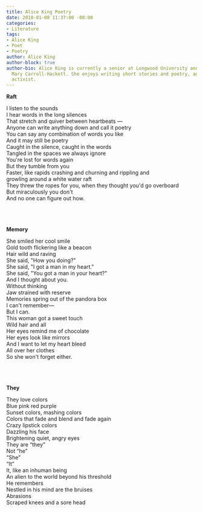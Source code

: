 ```yaml
---
title: Alice King Poetry
date: 2018-01-08 11:37:00 -08:00
categories:
- Literature
tags:
- Alice King
- Poet
- Poetry
author: Alice King
author-block: true
author-bio: Alice King is currently a senior at Longwood University and studies under
  Mary Carroll-Hackett. She enjoys writing short stories and poetry, and is a devoted
  activist.
---
```


**Raft**<br>

I listen to the sounds<br>
I hear words in the long silences<br>
That stretch and quiver between heartbeats —<br>
Anyone can write anything down and call it poetry<br>
You can say any combination of words you like<br>
And it may still be poetry<br>
Caught in the silence, caught in the words<br>
Tangled in the spaces we always ignore<br>
You're lost for words again<br>
But they tumble from you<br>
Faster, like rapids crashing and churning and rippling and<br>
growling around a white water raft<br>
They threw the ropes for you, when they thought you'd go overboard<br> 
But miraculously you don't<br>
And no one can figure out how.<br>
<br>
<br>
<br>

**Memory**<br>

She smiled her cool smile<br>
Gold tooth flickering like a beacon<br>
Hair wild and raving<br>
She said, "How you doing?"<br>
She said, "I got a man in my heart."<br>
She said, "You got a man in your heart?"<br>
And I thought about you.<br>
Without thinking<br>
Jaw strained with reserve<br>
Memories spring out of the pandora box<br>
I can't remember—<br>
But I can.<br>
This woman got a sweet touch<br>
Wild hair and all<br>
Her eyes remind me of chocolate<br>
Her eyes look like mirrors<br>
And I want to let my heart bleed<br>
All over her clothes<br>
So she won't forget either.<br>
<br>
<br>
<br>

**They**<br>

They love colors<br>
Blue pink red purple<br>
Sunset colors, mashing colors<br>
Colors that fade and blend and fade again<br>
Crazy lipstick colors<br>
Dazzling his face<br>
Brightening quiet, angry eyes<br>
They are “they”<br>
Not “he”<br>
“She”<br>
“It”<br>
It, like an inhuman being<br>
An alien to the world beyond his threshold<br>
He remembers<br>
Nestled in his mind are the bruises<br>
Abrasions<br>
Scraped knees and a sore head<br>
<br>
<br>